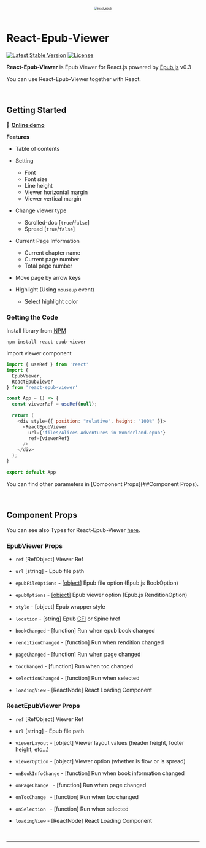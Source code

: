 <div align=center>
    <br />
    <a href="https://github.com/altmshfkgudtjr/react-epub-viewer"><img src="https://user-images.githubusercontent.com/47492535/115026922-02c0be80-9efe-11eb-8c0c-40379e3249d1.png" alt="react_epub" style="zoom:50%;" /></a>
    <br />
    <br />
</div>

# React-Epub-Viewer

[![Latest Stable Version](https://img.shields.io/npm/v/react-epub-viewer.svg?style=for-the-badge)](https://www.npmjs.com/package/react-epub-viewer) [![License](https://img.shields.io/badge/license-mit-red.svg?style=for-the-badge)](https://www.npmjs.com/package/react-epub-viewer) 

**React-Epub-Viewer** is Epub Viewer for React.js powered by [Epub.js](https://github.com/futurepress/epub.js/) v0.3

You can use React-Epub-Viewer together with React. 



<br />



## Getting Started

📢 **[Online demo](https://altmshfkgudtjr.github.io/react-epub-viewer)**

**Features**

- Table of contents
- Setting
  - Font
  - Font size
  - Line height
  - Viewer horizontal margin
  - Viewer vertical margin
- Change viewer type
  - Scrolled-doc [`true`/`false`]
  - Spread [`true`/`false`]

- Current Page Information
  - Current chapter name
  - Current page number
  - Total page number
- Move page by arrow keys
- Highlight (Using `mouseup` event)
  - Select highlight color



### Getting the Code

Install library from [NPM](https://www.npmjs.com/package/react-epub-viewer)

```shell
npm install react-epub-viewer
```

Import viewer component

```javascript
import { useRef } from 'react'
import {
  EpubViewer,
  ReactEpubViewer
} from 'react-epub-viewer'

const App = () => {
  const viewerRef = useRef(null);
  
  return (
    <div style={{ position: "relative", height: "100%" }}>
      <ReactEpubViewer 
        url={'files/Alices Adventures in Wonderland.epub'}
        ref={viewerRef}
      />
    </div>
  );
}

export default App
```

You can find other parameters in [Component Props](##Component Props).



<br />



## Component Props

You can see also Types for React-Epub-Viewer [here](https://github.com/altmshfkgudtjr/react-epub-viewer/blob/main/src/types/index.d.ts).



### EpubViewer Props

- `ref` [RefObject] Viewer Ref

- `url` [string] - Epub file path
- `epubFileOptions` - [[object](http://epubjs.org/documentation/0.3/#book)] Epub file option (Epub.js BookOption)
- `epubOptions` - [[object](http://epubjs.org/documentation/0.3/#rendition)] Epub viewer option (Epub.js RenditionOption)
- `style` - [object] Epub wrapper style
- `location` - [string] Epub [CFI](http://idpf.org/epub/linking/cfi/epub-cfi.html) or Spine href
- `bookChanged` - [function]  Run when epub book changed
- `renditionChanged` - [function] Run when rendition changed
- `pageChanged` - [function] Run when page changed
- `tocChanged` - [function] Run when toc changed
- `selectionChanged` - [function] Run when selected
- `loadingView` - [ReactNode] React Loading Component



### ReactEpubViewer Props

- `ref` [RefObject] Viewer Ref

- `url` [string] - Epub file path
- `viewerLayout` - [object] Viewer layout values (header height, footer height, etc...)
- `viewerOption` - [object] Viewer option (whether is flow or is spread)
- `onBookInfoChange` - [function] Run when book information changed
- `onPageChange ` - [function] Run when page changed
- `onTocChange ` - [function] Run when toc changed
- `onSelection ` - [function] Run when selected
- `loadingView` - [ReactNode] React Loading Component



<br />



---



